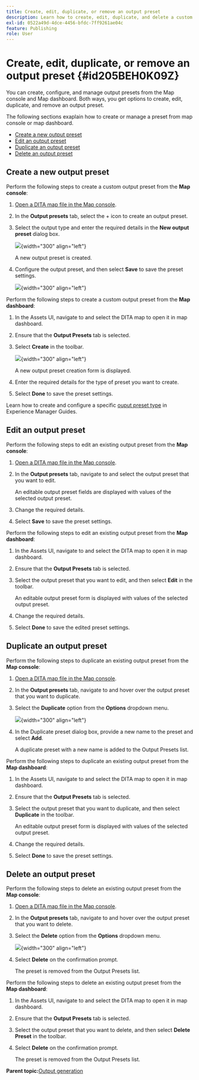 ```yaml
---
title: Create, edit, duplicate, or remove an output preset
description: Learn how to create, edit, duplicate, and delete a custom output preset in AEM Guides.
exl-id: 0522a49d-4dce-4456-bfdc-7ff9261ae04c
feature: Publishing
role: User
---
```

# Create, edit, duplicate, or remove an output preset {#id205BEH0K09Z}

You can create, configure, and manage output presets from the Map console and Map dashboard. Both ways, you get options to create, edit, duplicate, and remove an output preset. 

The following sections exaplain how to create or manage a preset from map console or map dashboard. 

- [Create a new output preset](#create-a-new-output-preset)
- [Edit an output preset](#edit-an-output-preset)
- [Duplicate an output preset](#duplicate-an-output-preset)
- [Delete an output preset](#delete-an-output-preset)   

## Create a new output preset 

Perform the following steps to create a custom output preset from the **Map console**:

1. [Open a DITA map file in the Map console](./open-files-map-console.md).
1. In the **Output presets** tab, select the + icon to create an output preset. 
1. Select the output type and enter the required details in the **New output preset** dialog box. 

    ![](images/new-output-preset-map-console.png){width="300" align="left"}
   
   A new output preset is created. 
1. Configure the output preset, and then select **Save** to save the preset settings.

    ![](images/output-preset-options-map-console.png){width="300" align="left"}

Perform the following steps to create a custom output preset from the **Map dashboard**:

1.  In the Assets UI, navigate to and select the DITA map to open it in map dashboard.
1.  Ensure that the **Output Presets** tab is selected.
1.  Select **Create** in the toolbar.

    ![](images/create-new-preset-map-dashboard.png){width="300" align="left"}

    A new output preset creation form is displayed.

1.  Enter the required details for the type of preset you want to create.
1.  Select **Done** to save the preset settings.

Learn how to create and configure a specific [ouput preset type](./generate-output-understand-presets.md#output-preset-types-supported-in-experience-manager-guides) in Experience Manager Guides. 

## Edit an output preset 

Perform the following steps to edit an existing output preset from the **Map console**:

1. [Open a DITA map file in the Map console](./open-files-map-console.md).
1. In the **Output presets** tab, navigate to and select the output preset that you want to edit. 

    An editable output preset fields are displayed with values of the selected output preset.
1. Change the required details.
1. Select **Save** to save the preset settings.

Perform the following steps to edit an existing output preset from the **Map dashboard**:

1.  In the Assets UI, navigate to and select the DITA map to open it in map dashboard.
1.  Ensure that the **Output Presets** tab is selected.
1.  Select the output preset that you want to edit, and then select **Edit** in the toolbar.

    An editable output preset form is displayed with values of the selected output preset.

1.  Change the required details.
1.  Select **Done** to save the edited preset settings.


## Duplicate an output preset 

Perform the following steps to duplicate an existing output preset from the **Map console**:

1. [Open a DITA map file in the Map console](./open-files-map-console.md).
1. In the **Output presets** tab, navigate to and hover over the output preset that you want to duplicate. 
1. Select the **Duplicate** option from the **Options** dropdown menu.

    ![](images/delete-preset-map-console.png){width="300" align="left"}
1. In the Duplicate preset dialog box, provide a new name to the preset and select **Add**. 

    A duplicate preset with a new name is added to the Output Presets list.

Perform the following steps to duplicate an existing output preset from the **Map dashboard**:

1.  In the Assets UI, navigate to and select the DITA map to open it in map dashboard.
1.  Ensure that the **Output Presets** tab is selected.
1.  Select the output preset that you want to duplicate, and then select **Duplicate** in the toolbar.

    An editable output preset form is displayed with values of the selected output preset.

1.  Change the required details.
1.  Select **Done** to save the preset settings.


## Delete an output preset 

Perform the following steps to delete an existing output preset from the **Map console**:

1. [Open a DITA map file in the Map console](./open-files-map-console.md).
1. In the **Output presets** tab, navigate to and hover over the output preset that you want to delete. 
1. Select the **Delete** option from the **Options** dropdown menu.

    ![](images/delete-preset-map-console.png){width="300" align="left"}
1. Select **Delete** on the confirmation prompt.

    The preset is removed from the Output Presets list.
    
Perform the following steps to delete an existing output preset from the **Map dashboard**:

1.  In the Assets UI, navigate to and select the DITA map to open it in map dashboard.
1.  Ensure that the **Output Presets** tab is selected.
1.  Select the output preset that you want to delete, and then select **Delete Preset** in the toolbar.
1.  Select **Delete** on the confirmation prompt.

    The preset is removed from the Output Presets list.


**Parent topic:**[Output generation](generate-output.md)
